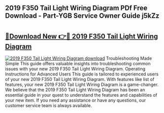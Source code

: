 ## 2019 F350 Tail Light Wiring Diagram PDf Free Download - Part-YGB Service Owner Guide j5kZz

# <h2><a href="http://dfskbq.blite.top/?on=2019+F350+Tail+Light+Wiring+Diagram">🔗Download New 👉🔴 2019 F350 Tail Light Wiring Diagram</a></h2>

[![2019 F350 Tail Light Wiring Diagram download](https://i.imgur.com/lujVjoI.png)](http://dfskbq.blite.top/?on=2019+F350+Tail+Light+Wiring+Diagram)
Troubleshooting Made Simple This guide offers valuable insights into troubleshooting common issues with your new 2019 F350 Tail Light Wiring Diagram. Operating Instructions for Advanced Users This guide is tailored to experienced users of your new 2019 F350 Tail Light Wiring Diagram. With features like list of features, your new 2019 F350 Tail Light Wiring Diagram is a game-changer. We believe that the 2019 F350 Tail Light Wiring Diagram has been an essential guide in your quest to understand the features and capabilities of your new item. If you need any assistance or have any questions, our customer service team is always available.
